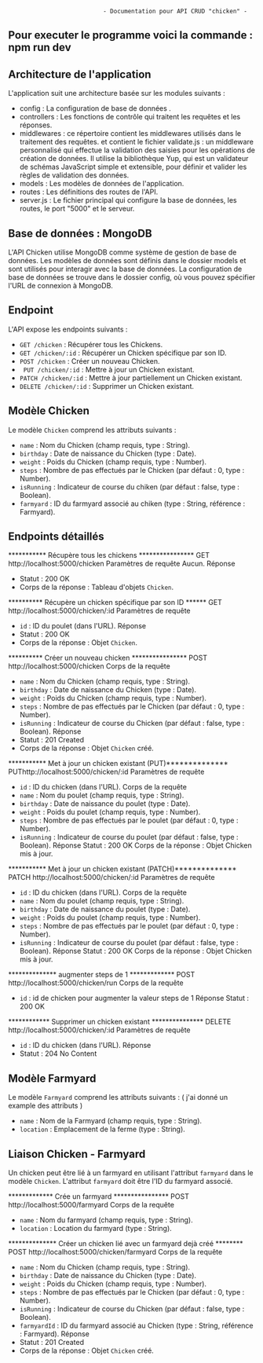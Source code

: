                                - Documentation pour API CRUD "chicken" -

## Pour executer le programme voici la commande : npm run dev

## Architecture de l'application
L'application suit une architecture basée sur les modules suivants :

- config : La configuration de base de données .
- controllers : Les fonctions de contrôle qui traitent les requêtes et les réponses.
- middlewares : ce répertoire contient les middlewares utilisés dans le traitement des requêtes.
  et contient le fichier validate.js : un middleware personnalisé qui effectue la validation des saisies pour
  les opérations de création de données.
  Il utilise la bibliothèque Yup, qui est un validateur de schémas JavaScript simple et extensible, 
  pour définir et valider les règles de validation des données.
- models : Les modèles de données de l'application.
- routes : Les définitions des routes de l'API.
- server.js : Le fichier principal qui configure la base de données, les routes, le port "5000" et le serveur.

## Base de données : MongoDB
L'API Chicken utilise MongoDB comme système de gestion de base de données.
Les modèles de données sont définis dans le dossier models et sont utilisés 
pour interagir avec la base de données.
La configuration de base de données se trouve dans le dossier config,
où vous pouvez spécifier l'URL de connexion à MongoDB.


## Endpoint

L'API expose les endpoints suivants :

- `GET /chicken` : Récupérer tous les Chickens.
- `GET /chicken/:id` : Récupérer un Chicken spécifique par son ID.
- `POST /chicken` : Créer un nouveau Chicken.
- ` PUT /chicken/:id` : Mettre à jour un Chicken existant.
- `PATCH /chicken/:id` : Mettre à jour partiellement un Chicken existant.
- `DELETE /chicken/:id` : Supprimer un Chicken existant.

## Modèle Chicken

Le modèle `Chicken` comprend les attributs suivants :

- `name` : Nom du Chicken (champ requis, type : String).
- `birthday` : Date de naissance du Chicken (type : Date).
- `weight` : Poids du Chicken (champ requis, type : Number).
- `steps` : Nombre de pas effectués par le Chicken (par défaut : 0, type : Number).
- `isRunning` : Indicateur de course du chiken (par défaut : false, type : Boolean).
- `farmyard` : ID du farmyard associé au chiken (type : String, référence : Farmyard).

## Endpoints détaillés


*********** Récupère tous les chickens ****************
GET  http://localhost:5000/chicken
Paramètres de requête
Aucun.
Réponse
- Statut : 200 OK
- Corps de la réponse : Tableau d'objets `Chicken`.


********** Récupère un chicken spécifique par son ID ******
GET  http://localhost:5000/chicken/:id
Paramètres de requête
- `id` : ID du poulet (dans l'URL).
Réponse
- Statut : 200 OK
- Corps de la réponse : Objet `Chicken`.


********** Créer un nouveau chicken ****************
POST  http://localhost:5000/chicken
Corps de la requête
- `name` : Nom du Chicken (champ requis, type : String).
- `birthday` : Date de naissance du Chicken (type : Date).
- `weight` : Poids du Chicken (champ requis, type : Number).
- `steps` : Nombre de pas effectués par le Chicken (par défaut : 0, type : Number).
- `isRunning` : Indicateur de course du Chicken (par défaut : false, type : Boolean).
Réponse
- Statut : 201 Created
- Corps de la réponse : Objet `Chicken` créé.

*********** Met à jour un chicken existant (PUT)**************
PUThttp://localhost:5000/chicken/:id
Paramètres de requête
- `id` : ID du chicken (dans l'URL).
Corps de la requête
- `name` : Nom du poulet (champ requis, type : String).
- `birthday` : Date de naissance du poulet (type : Date).
- `weight` : Poids du poulet (champ requis, type : Number).
- `steps` : Nombre de pas effectués par le poulet (par défaut : 0, type : Number).
- `isRunning` : Indicateur de course du poulet (par défaut : false, type : Boolean).
Réponse
Statut : 200 OK
Corps de la réponse : Objet Chicken mis à jour.

*********** Met à jour un chicken existant (PATCH)**************
PATCH  http://localhost:5000/chicken/:id
Paramètres de requête
- `id` : ID du chicken (dans l'URL).
Corps de la requête
- `name` : Nom du poulet (champ requis, type : String).
- `birthday` : Date de naissance du poulet (type : Date).
- `weight` : Poids du poulet (champ requis, type : Number).
- `steps` : Nombre de pas effectués par le poulet (par défaut : 0, type : Number).
- `isRunning` : Indicateur de course du poulet (par défaut : false, type : Boolean).
Réponse
Statut : 200 OK
Corps de la réponse : Objet Chicken mis à jour.

************** augmenter steps de 1 *************
POST  http://localhost:5000/chicken/run
Corps de la requête
- `id` : id de chicken pour augmenter la valeur steps de 1
Réponse
Statut : 200 OK


************ Supprimer un chicken existant ***************
DELETE  http://localhost:5000/chicken/:id
Paramètres de requête
- `id` : ID du chicken (dans l'URL).
Réponse
- Statut : 204 No Content



## Modèle Farmyard

Le modèle `Farmyard` comprend les attributs suivants : ( j'ai donné un example des attributs )
- `name` : Nom de la Farmyard (champ requis, type : String).
- `location` : Emplacement de la ferme (type : String).

## Liaison Chicken - Farmyard
Un chicken peut être lié à un farmyard en utilisant l'attribut `farmyard` dans le modèle `Chicken`. 
L'attribut `farmyard` doit être l'ID du farmyard associé.


************* Crée un farmyard ****************
POST  http://localhost:5000/farmyard
Corps de la requête
- `name` : Nom du farmyard (champ requis, type : String).
- `location` : Location du farmyard (type : String).


************** Créer un chicken lié avec un farmyard dejà créé ********
POST  http://localhost:5000/chicken/farmyard
Corps de la requête
- `name` : Nom du Chicken (champ requis, type : String).
- `birthday` : Date de naissance du Chicken (type : Date).
- `weight` : Poids du Chicken (champ requis, type : Number).
- `steps` : Nombre de pas effectués par le Chicken (par défaut : 0, type : Number).
- `isRunning` : Indicateur de course du Chicken (par défaut : false, type : Boolean).
- `farmyardId` : ID du farmyard associé au Chicken (type : String, référence : Farmyard).
Réponse
- Statut : 201 Created
- Corps de la réponse : Objet `Chicken` créé.
